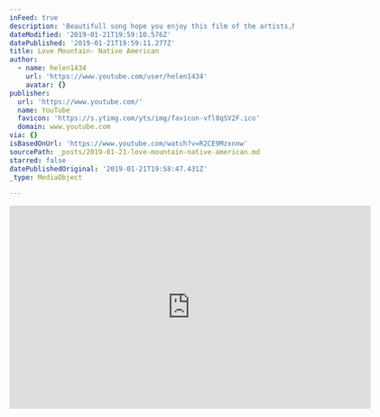 ```yaml
---
inFeed: true
description: 'Beautifull song hope you enjoy this film of the artists,Native Peruvian Music'
dateModified: '2019-01-21T19:59:10.576Z'
datePublished: '2019-01-21T19:59:11.277Z'
title: Love Mountain- Native American
author:
  - name: helen1434
    url: 'https://www.youtube.com/user/helen1434'
    avatar: {}
publisher:
  url: 'https://www.youtube.com/'
  name: YouTube
  favicon: 'https://s.ytimg.com/yts/img/favicon-vfl8qSV2F.ico'
  domain: www.youtube.com
via: {}
isBasedOnUrl: 'https://www.youtube.com/watch?v=R2CE9Mzxnnw'
sourcePath: _posts/2019-01-21-love-mountain-native-american.md
starred: false
datePublishedOriginal: '2019-01-21T19:58:47.431Z'
_type: MediaObject

---
```

<iframe src="https://cdn.embedly.com/widgets/media.html?src=https%3A%2F%2Fwww.youtube.com%2Fembed%2FR2CE9MZXnnw%3Ffeature%3Doembed&amp;url=http%3A%2F%2Fwww.youtube.com%2Fwatch%3Fv%3DR2CE9MZXnnw&amp;image=https%3A%2F%2Fi.ytimg.com%2Fvi%2FR2CE9MZXnnw%2Fhqdefault.jpg&amp;key=a715cf41cc93453ca338d350cd26f87b&amp;type=text%2Fhtml&amp;schema=youtube" width="640" height="360" scrolling="no" frameborder="0" allowfullscreen="true" style=""></iframe>